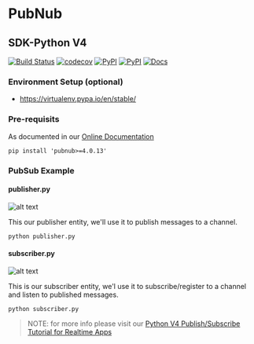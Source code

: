 # PubNub

## SDK-Python V4
[![Build Status](https://travis-ci.org/pubnub/python.svg?branch=master)](https://travis-ci.org/pubnub/python)
[![codecov](https://codecov.io/gh/pubnub/python/branch/master/graph/badge.svg)](https://codecov.io/gh/pubnub/python)
[![PyPI](https://img.shields.io/pypi/v/pubnub.svg)](https://pypi.python.org/pypi/pubnub/)
[![PyPI](https://img.shields.io/pypi/pyversions/pubnub.svg)](https://pypi.python.org/pypi/pubnub/)
[![Docs](https://img.shields.io/badge/docs-online-blue.svg)](https://www.pubnub.com/docs/python/pubnub-python-sdk-v4)

### Environment Setup (optional)
- https://virtualenv.pypa.io/en/stable/

### Pre-requisits
As documented in our [Online Documentation](https://www.pubnub.com/docs/python/pubnub-python-sdk#how_to_get_it)

```pip install 'pubnub>=4.0.13'```

### PubSub Example
#### publisher.py
![alt text][publish]

This our publisher entity, we'll use it to publish messages to a channel.

```python publisher.py```

#### subscriber.py
![alt text][subscribe]

This is our subscriber entity, we'l use it to subscribe/register to a channel and listen to published messages.

```python subscriber.py```

> NOTE: for more info please visit our [Python V4 Publish/Subscribe Tutorial for Realtime Apps](https://www.pubnub.com/docs/python/data-streams-publish-and-subscribe)

[subscribe]: https://www.pubnub.com/static/images/old/pubnub-pulse-1.gif "PubNub Subscribe"
[publish]: https://www.pubnub.com/static/images/old/pubnub-galaxy.gif "PubNub Publish"